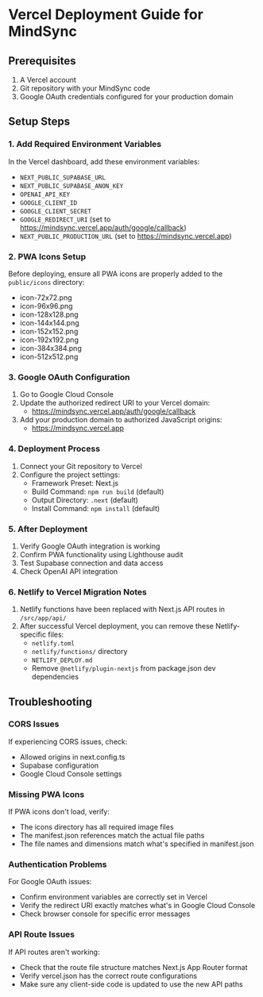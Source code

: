 # Vercel Deployment Guide for MindSync

## Prerequisites
1. A Vercel account
2. Git repository with your MindSync code
3. Google OAuth credentials configured for your production domain

## Setup Steps

### 1. Add Required Environment Variables
In the Vercel dashboard, add these environment variables:
- `NEXT_PUBLIC_SUPABASE_URL`
- `NEXT_PUBLIC_SUPABASE_ANON_KEY`
- `OPENAI_API_KEY`
- `GOOGLE_CLIENT_ID`
- `GOOGLE_CLIENT_SECRET`
- `GOOGLE_REDIRECT_URI` (set to https://mindsync.vercel.app/auth/google/callback)
- `NEXT_PUBLIC_PRODUCTION_URL` (set to https://mindsync.vercel.app)

### 2. PWA Icons Setup
Before deploying, ensure all PWA icons are properly added to the `public/icons` directory:
- icon-72x72.png
- icon-96x96.png
- icon-128x128.png
- icon-144x144.png
- icon-152x152.png
- icon-192x192.png
- icon-384x384.png
- icon-512x512.png

### 3. Google OAuth Configuration
1. Go to Google Cloud Console
2. Update the authorized redirect URI to your Vercel domain: 
   - https://mindsync.vercel.app/auth/google/callback
3. Add your production domain to authorized JavaScript origins:
   - https://mindsync.vercel.app

### 4. Deployment Process
1. Connect your Git repository to Vercel
2. Configure the project settings:
   - Framework Preset: Next.js
   - Build Command: `npm run build` (default)
   - Output Directory: `.next` (default)
   - Install Command: `npm install` (default)

### 5. After Deployment
1. Verify Google OAuth integration is working
2. Confirm PWA functionality using Lighthouse audit
3. Test Supabase connection and data access
4. Check OpenAI API integration

### 6. Netlify to Vercel Migration Notes
1. Netlify functions have been replaced with Next.js API routes in `/src/app/api/`
2. After successful Vercel deployment, you can remove these Netlify-specific files:
   - `netlify.toml`
   - `netlify/functions/` directory
   - `NETLIFY_DEPLOY.md`
   - Remove `@netlify/plugin-nextjs` from package.json dev dependencies

## Troubleshooting

### CORS Issues
If experiencing CORS issues, check:
- Allowed origins in next.config.ts 
- Supabase configuration
- Google Cloud Console settings

### Missing PWA Icons
If PWA icons don't load, verify:
- The icons directory has all required image files
- The manifest.json references match the actual file paths
- The file names and dimensions match what's specified in manifest.json

### Authentication Problems
For Google OAuth issues:
- Confirm environment variables are correctly set in Vercel
- Verify the redirect URI exactly matches what's in Google Cloud Console
- Check browser console for specific error messages

### API Route Issues
If API routes aren't working:
- Check that the route file structure matches Next.js App Router format
- Verify vercel.json has the correct route configurations
- Make sure any client-side code is updated to use the new API paths 